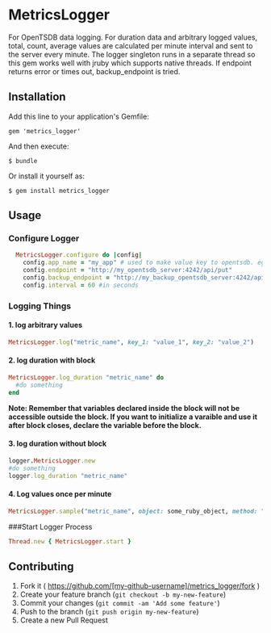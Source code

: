 # MetricsLogger

For OpenTSDB data logging. For duration data and arbitrary logged values, total, count, average values are calculated per minute interval and sent to the server every minute. The logger singleton runs in a separate thread so this gem works well with jruby which supports native threads. If endpoint returns error or times out, backup_endpoint is tried.

## Installation

Add this line to your application's Gemfile:

    gem 'metrics_logger'

And then execute:

    $ bundle

Or install it yourself as:

    $ gem install metrics_logger

## Usage

### Configure Logger
```ruby
  MetricsLogger.configure do |config|
    config.app_name = "my_app" # used to make value key to opentsdb. eg: my_app.metric_name.total
    config.endpoint = "http://my_opentsdb_server:4242/api/put"
    config.backup_endpoint = "http://my_backup_opentsdb_server:4242/api/put"
    config.interval = 60 #in seconds
```

### Logging Things
#### 1. log arbitrary values
```ruby
MetricsLogger.log("metric_name", key_1: "value_1", key_2: "value_2")
```

#### 2. log duration with block
```ruby
MetricsLogger.log_duration "metric_name" do 
  #do something
end
```
**Note: Remember that variables declared inside the block will not be accessible outside the block. If you want to initialize a varaible and use it after block closes, declare the variable before the block.**

#### 3. log duration without block
```ruby
logger.MetricsLogger.new
#do something
logger.log_duration "metric_name"
```

#### 4. Log values once per minute
```ruby
MetricsLogger.sample("metric_name", object: some_ruby_object, method: "count")
```

###Start Logger Process
```ruby
Thread.new { MetricsLogger.start }
```

## Contributing

1. Fork it ( https://github.com/[my-github-username]/metrics_logger/fork )
2. Create your feature branch (`git checkout -b my-new-feature`)
3. Commit your changes (`git commit -am 'Add some feature'`)
4. Push to the branch (`git push origin my-new-feature`)
5. Create a new Pull Request
